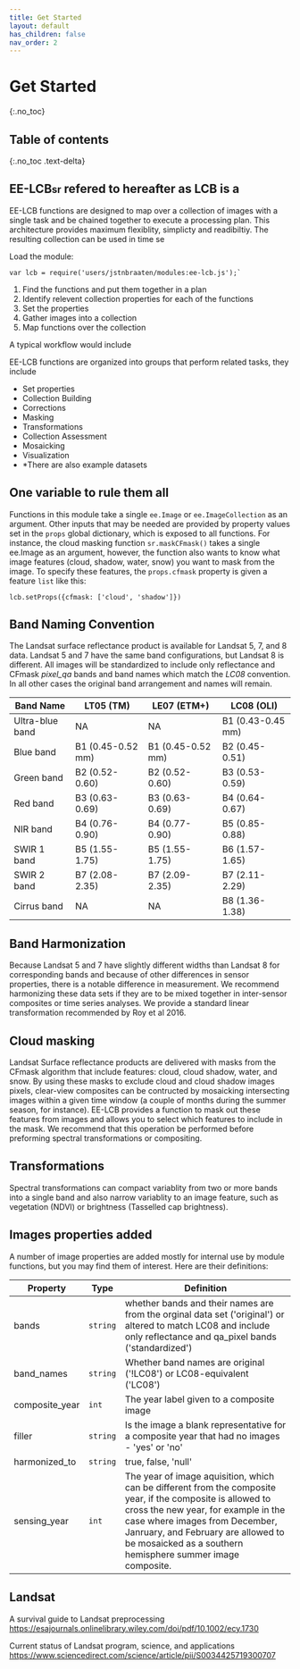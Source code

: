 ```yaml
---
title: Get Started
layout: default
has_children: false
nav_order: 2
---
```


# Get Started
{:.no_toc}

## Table of contents
{:.no_toc .text-delta}

## EE-LCB<small>sr</small> refered to hereafter as LCB is a 


EE-LCB functions are designed to map over a collection of images with a single task and be
chained together to execute a processing plan. This architecture provides maximum flexiblity, simplicty and readibiltiy. The resulting collection can be used in time se

Load the module:

```
var lcb = require('users/jstnbraaten/modules:ee-lcb.js');` 
```

1. Find the functions and put them together in a plan
2. Identify relevent collection properties for each of the functions
3. Set the properties
4. Gather images into a collection
5. Map functions over the collection

A typical workflow would include




EE-LCB functions are organized into groups that perform related tasks, they include

- Set properties
- Collection Building
- Corrections
- Masking
- Transformations
- Collection Assessment
- Mosaicking
- Visualization
- *There are also example datasets







## One variable to rule them all

Functions in this module take a single `ee.Image` or `ee.ImageCollection` as an argument. Other inputs that may be needed are provided by property values set in the `props` global dictionary, which is exposed to all functions. For instance, the cloud masking function `sr.maskCFmask()` takes a single ee.Image as an argument, however, the function also wants to know what image features (cloud, shadow, water, snow) you want to mask from the image. To specify these features, the `props.cfmask` property is given a feature `list` like this:

```
lcb.setProps({cfmask: ['cloud', 'shadow']})

```








## Band Naming Convention

The Landsat surface reflectance product is available for Landsat 5, 7, and 8 data. Landsat 5 and 7 have the same band configurations, but Landsat 8 is different. All images will be standardized to include only reflectance and CFmask *pixel_qa* bands and band names which match the *LC08* convention. In all other cases the original band arrangement and names will remain.   


| Band Name        | LT05 (TM)        | LE07 (ETM+)      | LC08 (OLI) |
| --- | --- | --- | --- |
| Ultra-blue band  | NA                | NA                | B1 (0.43-0.45 mm) |
| Blue band        | B1 (0.45-0.52 mm) | B1 (0.45-0.52 mm) | B2 (0.45-0.51) |
| Green band       | B2 (0.52-0.60)   | B2 (0.52-0.60)   | B3 (0.53-0.59) |
| Red band         | B3 (0.63-0.69)   | B3 (0.63-0.69)   | B4 (0.64-0.67) |
| NIR band         | B4 (0.76-0.90)   | B4 (0.77-0.90)   | B5 (0.85-0.88) |
| SWIR 1 band      | B5 (1.55-1.75)   | B5 (1.55-1.75)   | B6 (1.57-1.65) |
| SWIR 2 band      | B7 (2.08-2.35)   | B7 (2.09-2.35)   | B7 (2.11-2.29) |
| Cirrus band      | NA                | NA                | B8 (1.36-1.38) |

## Band Harmonization

Because Landsat 5 and 7 have slightly different widths than Landsat 8 for corresponding bands and because of other differences in sensor properties, there is a notable difference in measurement. We recommend harmonizing these data sets if they are to be mixed together in inter-sensor composites or time series analyses. We provide a standard linear transformation recommended by Roy et al 2016.

## Cloud masking

Landsat Surface reflectance products are delivered with masks from the CFmask algorithm that include features: cloud, cloud shadow, water, and snow. By using these masks to exclude cloud and cloud shadow images pixels, clear-view composites can be contructed by mosaicking intersecting images within a given time window (a couple of months during the summer season, for instance). EE-LCB provides a function to mask out these features from images and allows you to select which features to include in the mask. We recommend that this operation be performed before preforming spectral transformations or compositing.

## Transformations

Spectral transformations can compact variablity from two or more bands into a single band and also narrow variablity to an image feature, such as vegetation (NDVI) or brightness (Tasselled cap brightness).

## Images properties added

A number of image properties are added mostly for internal use by module functions, but you may find them of interest. Here are their definitions:

| Property | Type | Definition |
| --- | --- | --- |
| bands         | `string` | whether bands and their names are from the orginal data set ('original') or altered to match LC08 and include only reflectance and qa_pixel bands ('standardized') |
| band_names    | `string` | Whether band names are original ('!LC08') or LC08-equivalent ('LC08') |
| composite_year| `int`   | The year label given to a composite image |
| filler        | `string` | Is the image a blank representative for a composite year that had no images - 'yes' or 'no' |
| harmonized_to | `string` |  true, false,  'null' |
| sensing_year  | `int`   | The year of image aquisition, which can be different from the composite year, if the composite is allowed to cross the new year, for example in the case where images from December, Janruary, and February are allowed to be mosaicked as a southern hemisphere summer image composite. |

## Landsat

A survival guide to Landsat preprocessing
https://esajournals.onlinelibrary.wiley.com/doi/pdf/10.1002/ecy.1730

Current status of Landsat program, science, and applications
https://www.sciencedirect.com/science/article/pii/S0034425719300707
  












